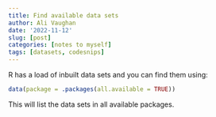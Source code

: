 ```yaml
---
title: Find available data sets
author: Ali Vaughan
date: '2022-11-12'
slug: [post]
categories: [notes to myself]
tags: [datasets, codesnips]
---
```


R has a load of inbuilt data sets and you can find them using:


```r
data(package = .packages(all.available = TRUE))
```

This will list the data sets in all available packages.
